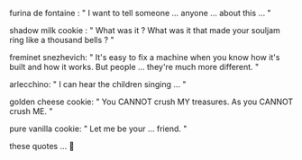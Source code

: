 furina de fontaine   : " I want to tell someone ... anyone ... about this ... "


shadow milk cookie : " What was it ? What was it that made your souljam ring like a thousand bells ? "


freminet snezhevich: " It's easy to fix a machine when you know how it's built and how it works. But people ... they're much more different. "




arlecchino: " I can hear the children singing ... "


golden cheese cookie: " You CANNOT crush MY treasures. As you CANNOT crush ME. "



pure vanilla cookie: " Let me be your ... friend. "




these quotes ... 🙁
